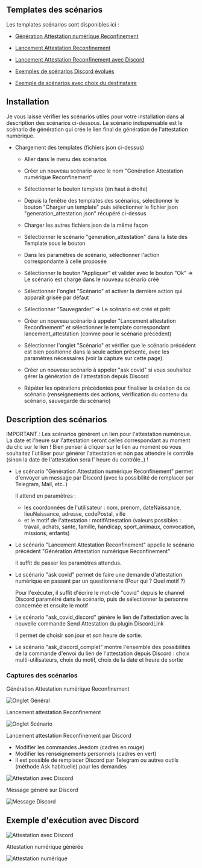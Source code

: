 ## Templates des scénarios

Les templates scénarios sont disponibles ici :

- [Génération Attestation numérique Reconfinement](./templates/generation_attestation.json)

- [Lancement Attestation Reconfinement](./templates/lancement_attestation.json)

- [Lancement Attestation Reconfinement avec Discord](./templates/askCovid.json)

- [Exemples de scénarios Discord évolués](./templates/ask_covid_discord.json)

- [Exemple de scénarios avec choix du destinataire](./templates/ask_discord_complet.json)

## Installation

Je vous laisse vérifier les scénarios utiles pour votre installation dans al description des scénarios ci-dessous.
Le scénario indispensable est le scénario de génération qui crée le lien final de génération de l'attestation numérique.

- Chargement des templates (fichiers json ci-dessus)

  - Aller dans le menu des scénarios
  - Créer un nouveau scénario avec le nom "Génération Attestation numérique Reconfinement"
  - Sélectionner le bouton template (en haut à droite)
  - Depuis la fenêtre des templates des scénarios, sélectionner le bouton "Charger un template" puis sélectionner le fichier json "generation_attestation.json" récupéré ci-dessus
  - Charger les autres fichiers json de la même façon
  - Sélectionner le scénario "generation_attestation" dans la liste des Template sous le bouton
  - Dans les paramètres de scénario, sélectionner l'action correspondante à celle proposée
  - Sélectionner le bouton "Appliquer" et valider avec le bouton "Ok" => Le scénario est chargé dans le nouveau scénario créé
  - Sélectionner l'onglet "Scénario" et activer la dernière action qui apparaît grisée par défaut
  - Sélectionner "Sauvegarder" => Le scénario est créé et prêt
  
  - Créer un nouveau scénario à appeler "Lancement attestation Reconfinement" et sélectionner le template correspondant lancement_attestation (comme pour le scénario précédent)
  - Sélectionner l'onglet "Scénario" et vérifier que le scénario précédent est bien positionné dans la seule action présente, avec les paramètres nécessaires (voir la capture sur cette page).
  
  - Créer un nouveau scénario à appeler "ask covid" si vous souhaitez gérer la génération de l'attestation depuis Discord
  - Répéter les opérations précédentes pour finaliser la création de ce scénario (renseignements des actions, vérification du contenu du scénario, sauvegarde du scénario)
    

## Description des scénarios

IMPORTANT : Les scénarios génèrent un lien pour l'attestation numérique.
La date et l'heure sur l'attestation seront celles correspondant au moment du clic sur le lien !
Bien penser à cliquer sur le lien au moment où vous souhaitez l'utiliser pour générer l'attestation et non pas attendre le contrôle (sinon la date de l'attestation sera l' heure du contrôle..) !

- Le scénario "Génération Attestation numérique Reconfinement" permet d'envoyer un message par Discord (avec la possibilité de remplacer par Telegram, Mail, etc..)
  
  Il attend en paramètres :
  - les coordonnées de l'utilisateur : nom, prenom, dateNaissance, lieuNaissance, adresse, codePostal, ville
  - et le motif de l'attestation : motifAttestation (valeurs possibles : travail, achats, sante, famille, handicap, sport_animaux, convocation, missions, enfants)

- Le scénario "Lancement Attestation Reconfinement" appelle le scénario précédent "Génération Attestation numérique Reconfinement"
  
  Il suffit de passer les paramètres attendus.
  
- Le scénario "ask covid" permet de faire une demande d'attestation numérique en passant par un questionnaire (Pour qui ? Quel motif ?)
  
  Pour l'exécuter, il suffit d'écrire le mot-clé "covid" depuis le channel Discord paramétré dans le scénario, puis de sélectionner la personne concernée et ensuite le motif
  
- Le scénario "ask_covid_discord" génère le lien de l'attestation avec la nouvelle commande Send Attestation du plugin DiscordLink

  Il permet de choisir son jour et son heure de sortie.

- Le scénario "ask_discord_complet" montre l'ensemble des possibilités de la commande d'envoi du lien de l'attestation depuis Discord : choix multi-utilisateurs, choix du motif, choix de la date et heure de sortie

### Captures des scénarios

Génération Attestation numérique Reconfinement

![Onglet Général](./doc/images/generation_attestation_numerique_reconfinement.png)

Lancement attestation Reconfinement

![Onglet Scénario](./doc/images/lancement_attestation_reconfinement.png)

Lancement attestation Reconfinement par Discord

- Modifier les commandes Jeedom (cadres en rouge)
- Modifier les renseignements personnels (cadres en vert)
- Il est possible de remplacer Discord par Telegram ou autres outils (méthode Ask habituelle) pour les demandes 

![Attestation avec Discord](./doc/images/askCovid.png)

Message généré sur Discord

![Message Discord](./doc/images/message_discord.png)

## Exemple d'exécution avec Discord

![Attestation avec Discord](./doc/images/exempleDiscordAsk.jpg)

Attestation numérique générée

![Attestation numérique](./doc/images/declaration_de_deplacement_attestation.png)
